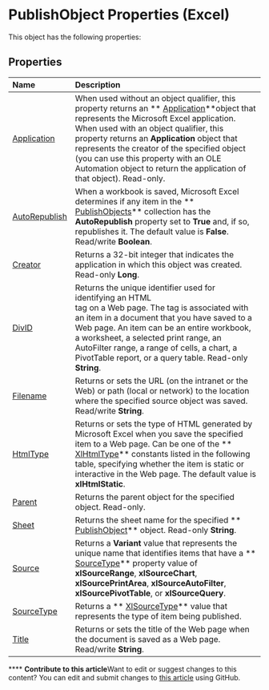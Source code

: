 
# PublishObject Properties (Excel)
This object has the following properties:

## Properties



|**Name**|**Description**|
|:-----|:-----|
| [Application](1463e2bd-98ea-7391-0762-cc362af9856c.md)|When used without an object qualifier, this property returns an  ** [Application](19b73597-5cf9-4f56-8227-b5211f657f6f.md)**object that represents the Microsoft Excel application. When used with an object qualifier, this property returns an  **Application** object that represents the creator of the specified object (you can use this property with an OLE Automation object to return the application of that object). Read-only.|
| [AutoRepublish](edf5579f-eb70-85d3-de5d-1ae229359898.md)|When a workbook is saved, Microsoft Excel determines if any item in the  ** [PublishObjects](33ad393e-5ab6-2531-5e5b-42930fc596c0.md)** collection has the **AutoRepublish** property set to **True** and, if so, republishes it. The default value is **False**. Read/write  **Boolean**.|
| [Creator](9f579e1f-3943-e116-bbe4-3ef58dc9179e.md)|Returns a 32-bit integer that indicates the application in which this object was created. Read-only  **Long**.|
| [DivID](a60bb113-e04f-7de7-98f0-3ddb0e51dcdc.md)|Returns the unique identifier used for identifying an HTML <DIV> tag on a Web page. The tag is associated with an item in a document that you have saved to a Web page. An item can be an entire workbook, a worksheet, a selected print range, an AutoFilter range, a range of cells, a chart, a PivotTable report, or a query table. Read-only  **String**.|
| [Filename](bd0a4a76-62b8-95bc-37d3-efc1249f9bc8.md)|Returns or sets the URL (on the intranet or the Web) or path (local or network) to the location where the specified source object was saved. Read/write  **String**.|
| [HtmlType](16eb28e2-6535-7c44-ad8b-92078d44452a.md)|Returns or sets the type of HTML generated by Microsoft Excel when you save the specified item to a Web page. Can be one of the  ** [XlHtmlType](1eb7246a-ca31-f468-0a75-363af7100e98.md)** constants listed in the following table, specifying whether the item is static or interactive in the Web page. The default value is **xlHtmlStatic**.|
| [Parent](7cf20c96-55d7-9bc6-453f-ec75d33e0651.md)|Returns the parent object for the specified object. Read-only.|
| [Sheet](37aedf9e-01e1-0790-d141-6d2490e3eab2.md)|Returns the sheet name for the specified  ** [PublishObject](da719d86-b65b-3bbd-c0fc-8b3113777540.md)** object. Read-only **String**.|
| [Source](2f8ca565-91f1-9636-d0c2-f5988c176ddb.md)|Returns a  **Variant** value that represents the unique name that identifies items that have a ** [SourceType](4d22915d-c5a3-c06f-85dc-3c6394644cec.md)** property value of **xlSourceRange**,  **xlSourceChart**,  **xlSourcePrintArea**,  **xlSourceAutoFilter**,  **xlSourcePivotTable**, or  **xlSourceQuery**.|
| [SourceType](4d22915d-c5a3-c06f-85dc-3c6394644cec.md)|Returns a  ** [XlSourceType](d2effec0-3c7b-4347-99c0-0044c7471555.md)** value that represents the type of item being published.|
| [Title](3e8eae5c-62f5-3d72-2c27-ff5107153adc.md)|Returns or sets the title of the Web page when the document is saved as a Web page. Read/write  **String**.|

****   **Contribute to this article**Want to edit or suggest changes to this content? You can edit and submit changes to  [this article](https://github.com/jhershey00/VBA_Excel_Test/OpenXMLCon/articles/7630ca94-aff8-4b5c-aa1a-a192c5bc0764.md) using GitHub.

